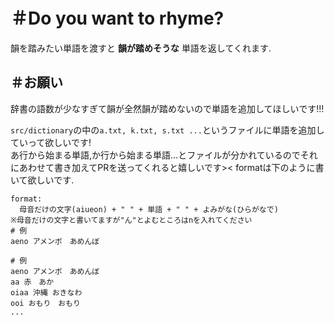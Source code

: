 # ＃Do you want to rhyme?
韻を踏みたい単語を渡すと **韻が踏めそうな** 単語を返してくれます.  

## ＃お願い
辞書の語数が少なすぎて韻が全然韻が踏めないので単語を追加してほしいです!!!  

`src/dictionary`の中の`a.txt, k.txt, s.txt ...`というファイルに単語を追加していって欲しいです!  
あ行から始まる単語,か行から始まる単語...とファイルが分かれているのでそれにあわせて書き加えてPRを送ってくれると嬉しいです><
formatは下のように書いて欲しいです.
```
format:
  母音だけの文字(aiueon) + " " + 単語 + " " + よみがな(ひらがなで)
※母音だけの文字と書いてますが"ん"とよむところはnを入れてください
# 例 
aeno アメンボ　あめんぼ

# 例
aeno アメンボ　あめんぼ
aa 赤　あか
oiaa 沖縄 おきなわ
ooi おもり　おもり
...
```
